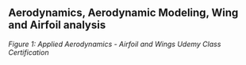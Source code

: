 ## Aerodynamics, Aerodynamic Modeling, Wing and Airfoil analysis

[]()
*Figure 1: Applied Aerodynamics - Airfoil and Wings Udemy Class Certification*
